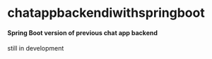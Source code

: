 # chatappbackendiwithspringboot
#### Spring Boot version of previous chat app backend
still in development
